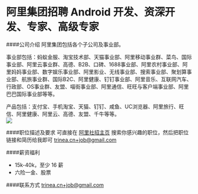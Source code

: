 阿里集团招聘 Android 开发、资深开发、专家、高级专家
==========

####公司介绍
阿里集团包括各个子公司及事业部。  

事业部包括：蚂蚁金服、淘宝技术部、天猫事业部、阿里移动事业群、菜鸟、国际事业部、阿里云事业群、高德、B2B、口碑、1688事业部、阿里农村事业部、阿里妈妈事业部、数字娱乐事业部、阿里影业、无线事业部、搜索事业部、聚划算事业部、航旅事业群、国际B2C、阿里健康、钉钉事业部、阿里音乐、互联网汽车、行政部、OS事业群、友盟、喵街事业部、阿里通信、旺旺与客户端事业部、阿里巴巴国际事业部等等。  

产品包括：支付宝、手机淘宝、天猫、钉钉、咸鱼、UC浏览器、阿里旅行、旺信、阿里健康、阿里云、高德、友盟、千牛等等。  
![](http://www.trinea.cn/wp-content/uploads/2016/09/alibaba.jpg)  

####职位描述及要求
可直接在 [阿里社招主页](https://job.alibaba.com/zhaopin/position_list.htm) 搜索你感兴趣的职位，然后把职位链接和简历给我即可 [trinea.cn+job@gmail.com](mailto:trinea.cn+job@gmail.com)  

####薪资福利
- 15k-40k，至少 16 薪
- 六险一金、股票

####联系方式
[trinea.cn+job@gmail.com](mailto:trinea.cn+job@gmail.com)  